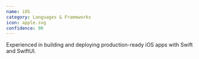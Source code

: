 ```yaml
---
name: iOS
category: Languages & Frameworks
icon: apple.svg
confidence: 90
---
```


Experienced in building and deploying production-ready iOS apps with Swift and SwiftUI.
